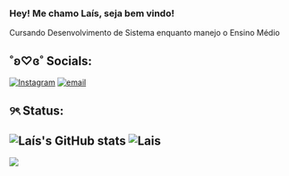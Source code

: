 ### Hey! Me chamo Laís, seja bem vindo!
 Cursando Desenvolvimento de Sistema enquanto manejo o Ensino Médio

## ˚ʚ♡ɞ˚ Socials:
[![Instagram](https://img.shields.io/badge/Instagram-%23E4405F.svg?logo=Instagram&logoColor=white)](https://instagram.com/laisap09) [![email](https://img.shields.io/badge/Email-D14836?logo=gmail&logoColor=white)](mailto:plaisaparecida@gmail.com) 

## ୨ৎ Status:
![Laís's GitHub stats](https://github-readme-stats.vercel.app/api?username=HeeeyLais&show_icons=true&theme=radical)
![Lais](https://nirzak-streak-stats.vercel.app/?user=HeeeyLais&theme=rose_pine&hide_border=false)<br/>
---
[![](https://visitcount.itsvg.in/api?id=HeeeyLais&icon=7&color=5)](https://visitcount.itsvg.in)

